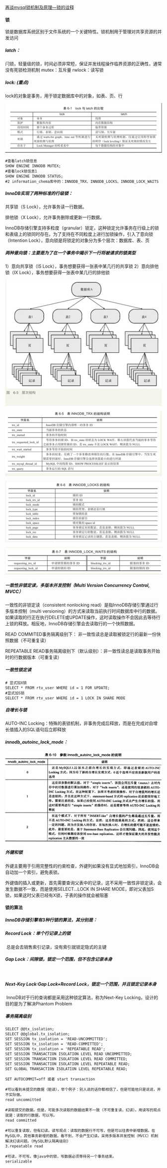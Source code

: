 [再谈mysql锁机制及原理—锁的诠释](https://juejin.im/post/5dac651451882529d1528e12)



#### 锁

锁是数据库系统区别于文件系统的一个关键特性。锁机制用于管理对共享资源的并发访问

##### latch：

闩锁，轻量级的锁，时间必须非常短，保证并发线程操作临界资源的正确性，通常没有死锁检测机制
	mutex：互斥量
	rwlock：读写锁

##### lock: (重点)

lock的对象是事务，用于锁定数据库中的对象，如表、页、行

![](assets/lock_latch.webp)

```mysql
#查看latch锁信息
SHOW ENGINE INNODB MUTEX;
#查看lock锁信息1
SHOW ENGINE INNODB STATUS;
#2 information_chema库中的：INNODB_TRX、INNODB_LOCKS、INNODB_LOCK_WAITS

```



##### InnoDB实现了两种标准的行级锁：

共享锁（S Lock），允许事务读一行数据。

排他锁（X Lock），允许事务删除或更新一行数据。

InnoDB存储引擎支持多粒度（granular）锁定，这种锁定允许事务在行级上的锁和表级上的锁同时存在。为了支持在不同粒度上进行加锁操作，引入了意向锁（Intention Lock），意向锁是将锁定的对象分为多个层次：数据库、表、页

##### 两种意向锁：主要是为了在一个事务中揭示下一行将被请求的锁类型

 1）意向共享锁（IS Lock），事务想要获得一张表中某几行的共享锁
 2）意向排他锁（IX Lock），事务想要获得一张表中某几行的排他锁



![](assets/ix.webp)



![](assets/INNODB_TRX.webp)



![](assets/INNODB_LOCKS.webp)



![](assets/INNODB_LOCK_WAITS.webp)



##### 一致性非锁定读，多版本并发控制（Multi Version Concurrency Control, MVCC）

一致性的非锁定读（consistent nonlocking read）是指InnoDB存储引擎通过行多版本控制（multi versioning）的方式来读取当前执行时间数据库中行的数据。如果读取的行正在执行DELETE或UPDATE操作，这时读取操作不会因此去等待行上锁的释放。相反地，InnoDB存储引擎会去读取行的一个快照数据。

READ COMMITED事务隔离级别下：						非一致性读总是读取被锁定行的最新一份快照数据（不可重复读）

REPEATABLE READ事务隔离级别下（默认级别）：非一致性读总是读取事务开始时的行数据版本（可重复读）

##### 一致性锁定读

```mysql
# 显式加X锁
SELECT * FROM rtv_user WHERE id = 1 FOR UPDATE;
#显式加S锁
SELECT * FROM rtv_user WHERE id = 1 LOCK IN SHARE MODE
```

##### 自增长与锁

AUTO-INC Locking：特殊的表锁机制，非事务完成后释放，而是在完成对自增长值插入的SQL语句后立即释放

##### innodb_autoinc_lock_mode：

![](assets/innodb_autoinc_lock_mode.webp)



##### 外键和锁

外键主要用于引用完整性的约束检查，外键列如果没有显式地加索引，InnoDB会自动加一个索引，避免表锁。

外键值的插入或更新，首先需要查询父表中的记录，这不采用一致性非锁定读，会发生数据不一致，而是使用SELECT...LOCK IN SHARE MODE，即对父表加S锁，如果这时父表已经有X锁，子表的操作就会被阻塞

#### 锁的算法

##### InnoDB存储引擎有3种行锁的算法，其分别是：

##### 	Record Lock：单个行记录上的锁

​		总是会去销售索引记录，没有索引就锁定隐式的主键

##### 	Gap Lock：间隙锁，锁定一个范围，但不包含记录本身

​		

##### 	Next-Key Lock∶Gap Lock+Record Lock，锁定一个范围，并且锁定记录本身

​		InnoDB对于行的查询都是采用这种锁定算法，称为Next-Key Locking，设计的目的是为了解决Phantom Problem



##### 事务隔离级别

```mysql
SELECT @@tx_isolation;
SELECT @@global.tx_isolation;
SET SESSION tx_isolation = 'READ-UNCOMMITTED';
SET SESSION tx_isolation = 'READ-COMMITTED';
SET SESSION tx_isolation = 'REPEATABLE READ';
SET SESSION TRANSACTION ISOLATION LEVEL READ UNCOMMITTED;
SET SESSION TRANSACTION ISOLATION LEVEL READ COMMITTED;
SET SESSION TRANSACTION ISOLATION LEVEL REPEATABLE READ;
SET GLOBAL TRANSACTION ISOLATION LEVEL REPEATABLE READ;

SET AUTOCOMMIT=off 或者 start transaction

#可以看到未提交的数据（脏读），举个例子：别人说的话你都相信了，但是可能他只是说说，并不实际做。
read uncommitted

#读取提交的数据。但是，可能多次读取的数据结果不一致（不可重复读，幻读）。用读写的观点就是：读取的行数据，可以写。
read committed

#可以重复读取，但有幻读。读写观点：读取的数据行不可写，但是可以往表中新增数据。在MySQL中，其他事务新增的数据，看不到，不会产生幻读。采用多版本并发控制（MVCC）机制解决幻读问题。(MySQL默认隔离级别)
3.repeatable read

#可读，不可写。像java中的锁，写数据必须等待另一个事务结束。
serializable
```

##### 









































